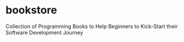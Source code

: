 # bookstore
Collection of Programming Books to Help Beginners to Kick-Start their Software Development Journey
